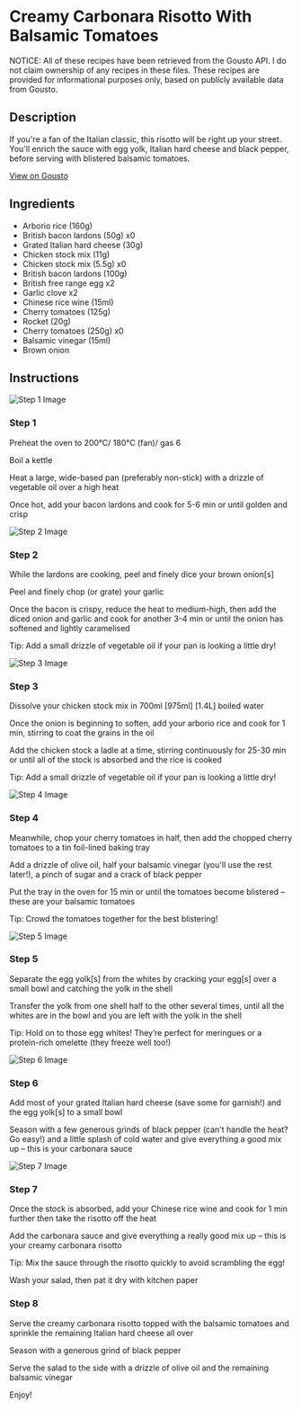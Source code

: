 # Creamy Carbonara Risotto With Balsamic Tomatoes

NOTICE: All of these recipes have been retrieved from the Gousto API. I do not claim ownership of any recipes in these files. These recipes are provided for informational purposes only, based on publicly available data from Gousto.

## Description

If you're a fan of the Italian classic, this risotto will be right up your street. You'll enrich the sauce with egg yolk, Italian hard cheese and black pepper, before serving with blistered balsamic tomatoes.

[View on Gousto](https://www.gousto.co.uk/recipes/cookbook/creamy-carbonara-risotto-with-balsamic-tomatoes)

## Ingredients

- Arborio rice (160g)
- British bacon lardons (50g) x0
- Grated Italian hard cheese (30g)
- Chicken stock mix (11g)
- Chicken stock mix (5.5g) x0
- British bacon lardons (100g)
- British free range egg x2
- Garlic clove x2
- Chinese rice wine (15ml)
- Cherry tomatoes (125g)
- Rocket (20g)
- Cherry tomatoes (250g) x0
- Balsamic vinegar (15ml)
- Brown onion

## Instructions

![Step 1 Image](https://production-media.gousto.co.uk/cms/recipe-step-image/Step-1-1620662598935-x200.jpg)

### Step 1

Preheat the oven to 200°C/ 180°C (fan)/ gas 6

Boil a kettle

Heat a large, wide-based pan (preferably non-stick) with a drizzle of vegetable oil over a high heat

Once hot, add your bacon lardons and cook for 5-6 min or until golden and crisp

![Step 2 Image](https://production-media.gousto.co.uk/cms/recipe-step-image/Step-2-1620662609925-x200.jpg)

### Step 2

While the lardons are cooking, peel and finely dice your brown onion[s]

Peel and finely chop (or grate) your garlic

Once the bacon is crispy, reduce the heat to medium-high, then add the diced onion and garlic and cook for another 3-4 min or until the onion has softened and lightly caramelised

Tip: Add a small drizzle of vegetable oil if your pan is looking a little dry!

![Step 3 Image](https://production-media.gousto.co.uk/cms/recipe-step-image/Step-3-1620662624099-x200.jpg)

### Step 3

Dissolve your chicken stock mix in 700ml <span class="text-purple">[975ml]</span> <span class="text-danger">[1.4L]</span> boiled water

Once the onion is beginning to soften, add your arborio rice and cook for 1 min, stirring to coat the grains in the oil

Add the chicken stock a ladle at a time, stirring continuously for 25-30 min or until all of the stock is absorbed and the rice is cooked

Tip: Add a small drizzle of vegetable oil if your pan is looking a little dry!

![Step 4 Image](https://production-media.gousto.co.uk/cms/recipe-step-image/Step-4-1620662654944-x200.jpg)

### Step 4

Meanwhile, chop your cherry tomatoes in half, then add the chopped cherry tomatoes to a tin foil-lined baking tray

Add a drizzle of olive oil, half your balsamic vinegar (you'll use the rest later!), a pinch of sugar and a crack of black pepper

Put the tray in the oven for 15 min or until the tomatoes become blistered – these are your balsamic tomatoes

Tip: Crowd the tomatoes together for the best blistering!

![Step 5 Image](https://production-media.gousto.co.uk/cms/recipe-step-image/Step-5-1620662689023-x200.jpg)

### Step 5

Separate the egg yolk[s] from the whites by cracking your egg[s] over a small bowl and catching the yolk in the shell

Transfer the yolk from one shell half to the other several times, until all the whites are in the bowl and you are left with the yolk in the shell

Tip: Hold on to those egg whites! They’re perfect for meringues or a protein-rich omelette (they freeze well too!)

![Step 6 Image](https://production-media.gousto.co.uk/cms/recipe-step-image/Step-6-1620662700144-x200.jpg)

### Step 6

Add most of your grated Italian hard cheese (save some for garnish!) and the egg yolk[s] to a small bowl

Season with a few generous grinds of black pepper (can't handle the heat? Go easy!) and a little splash of cold water and give everything a good mix up – this is your carbonara sauce

![Step 7 Image](https://production-media.gousto.co.uk/cms/recipe-step-image/Step-7-1620662713520-x200.jpg)

### Step 7

Once the stock is absorbed, add your Chinese rice wine and cook for 1 min further then take the risotto off the heat

Add the carbonara sauce and give everything a really good mix up – this is your creamy carbonara risotto

Tip: Mix the sauce through the risotto quickly to avoid scrambling the egg!

Wash your salad, then pat it dry with kitchen paper

### Step 8

Serve the creamy carbonara risotto topped with the balsamic tomatoes and sprinkle the remaining Italian hard cheese all over

Season with a generous grind of black pepper

Serve the salad to the side with a drizzle of olive oil and the remaining balsamic vinegar

Enjoy!

